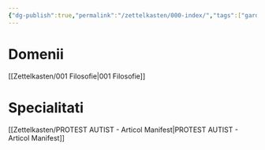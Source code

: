 ```yaml
---
{"dg-publish":true,"permalink":"/zettelkasten/000-index/","tags":["gardenEntry"]}
---
```


# Domenii
[[Zettelkasten/001 Filosofie\|001 Filosofie]]

# Specialitati
[[Zettelkasten/PROTEST AUTIST - Articol Manifest\|PROTEST AUTIST - Articol Manifest]]
